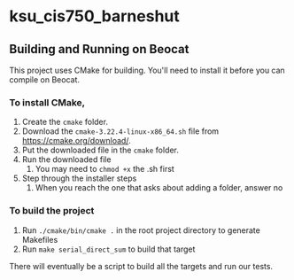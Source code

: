 # ksu_cis750_barneshut

## Building and Running on Beocat

This project uses CMake for building.
You'll need to install it before you can compile on Beocat.

### To install CMake,
1. Create the `cmake` folder.
2. Download the `cmake-3.22.4-linux-x86_64.sh` file from https://cmake.org/download/.
3. Put the downloaded file in the `cmake` folder.
4. Run the downloaded file
   1. You may need to `chmod +x` the .sh first
5. Step through the installer steps
   1. When you reach the one that asks about adding a folder, answer no

### To build the project
1. Run `./cmake/bin/cmake .` in the root project directory to generate Makefiles
2. Run `make serial_direct_sum` to build that target

There will eventually be a script to build all the targets and run our tests.
